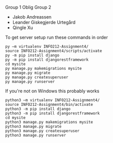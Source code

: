 Group 1 Oblig Group 2  
* Jakob Andreassen  
* Leander Giskegjerde Urtegård  
* Qingle Xu  


To get server setup run these commands in order
```
py –m virtualenv INFO212-Assignment4/
source INFO212-Assignment4/scripts/activate  
py -m pip install django  
py -m pip install djangorestframework  
cd mysite  
py manage.py makemigrations mysite
py manage.py migrate
py manage.py createsuperuser
py manage.py runserver
```

If you're not on Windows this probably works
```
python3 –m virtualenv INFO212-Assignment4/
source INFO212-Assignment4/bin/activate  
python3 -m pip install django  
python3 -m pip install djangorestframework  
cd mysite  
python3 manage.py makemigrations mysite
python3 manage.py migrate
python3 manage.py createsuperuser
python3 manage.py runserver
```